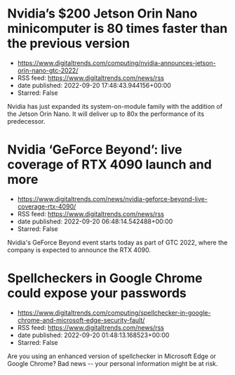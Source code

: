 # Nvidia’s $200 Jetson Orin Nano minicomputer is 80 times faster than the previous version
 - https://www.digitaltrends.com/computing/nvidia-announces-jetson-orin-nano-gtc-2022/
 - RSS feed: https://www.digitaltrends.com/news/rss
 - date published: 2022-09-20 17:48:43.944156+00:00
 - Starred: False

Nvidia has just expanded its system-on-module family with the addition of the Jetson Orin Nano. It will deliver up to 80x the performance of its predecessor.

# Nvidia ‘GeForce Beyond’: live coverage of RTX 4090 launch and more
 - https://www.digitaltrends.com/news/nvidia-geforce-beyond-live-coverage-rtx-4090/
 - RSS feed: https://www.digitaltrends.com/news/rss
 - date published: 2022-09-20 06:48:14.542488+00:00
 - Starred: False

Nvidia's GeForce Beyond event starts today as part of GTC 2022, where the company is expected to announce the RTX 4090.

# Spellcheckers in Google Chrome could expose your passwords
 - https://www.digitaltrends.com/computing/spellchecker-in-google-chrome-and-microsoft-edge-security-fault/
 - RSS feed: https://www.digitaltrends.com/news/rss
 - date published: 2022-09-20 01:48:13.168523+00:00
 - Starred: False

Are you using an enhanced version of spellchecker in Microsoft Edge or Google Chrome? Bad news -- your personal information might be at risk.
